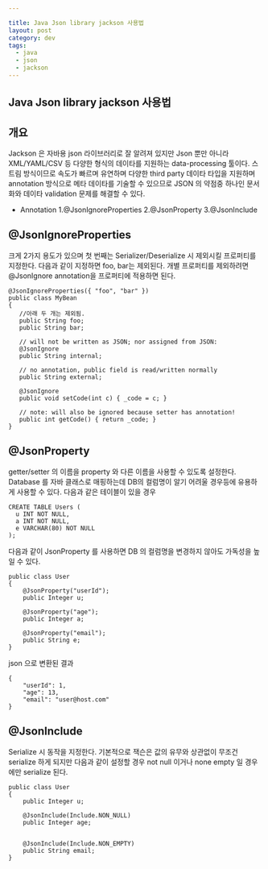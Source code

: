 ```yaml
---

title: Java Json library jackson 사용법
layout: post 
category: dev 
tags: 
  - java
  - json
  - jackson
---
```


Java Json library jackson 사용법
---------------------------------------------

## 개요

Jackson 은 자바용 json 라이브러리로 잘 알려져 있지만 Json 뿐만 아니라 XML/YAML/CSV 등 다양한 형식의 데이타를 지원하는 data-processing 툴이다. 스트림 방식이므로 속도가 빠르며 유연하며 다양한 third party 데이타 타입을 지원하며 annotation 방식으로 메타 데이타를 기술할 수 있으므로 JSON 의 약점중 하나인 문서화와 데이타 validation 문제를 해결할 수 있다.

- Annotation 1.@JsonIgnoreProperties 2.@JsonProperty 3.@JsonInclude

## @JsonIgnoreProperties
크게 2가지 용도가 있으며 첫 번째는 Serializer/Deserialize 시 제외시킬 프로퍼티를 지정한다. 다음과 같이 지정하면 foo, bar는 제외된다. 개별 프로퍼티를 제외하려면 @JsonIgnore annotation을 프로퍼티에 적용하면 된다.

```
@JsonIgnoreProperties({ "foo", "bar" })
public class MyBean
{
   //아래 두 개는 제외됨.
   public String foo;
   public String bar;

   // will not be written as JSON; nor assigned from JSON:
   @JsonIgnore
   public String internal;

   // no annotation, public field is read/written normally
   public String external;

   @JsonIgnore
   public void setCode(int c) { _code = c; }

   // note: will also be ignored because setter has annotation!
   public int getCode() { return _code; }
}
```


## @JsonProperty
getter/setter 의 이름을 property 와 다른 이름을 사용할 수 있도록 설정한다. Database 를 자바 클래스로 매핑하는데 DB의 컬럼명이 알기 어려울 경우등에 유용하게 사용할 수 있다. 다음과 같은 테이블이 있을 경우

```
CREATE TABLE Users (
  u INT NOT NULL,
  a INT NOT NULL,
  e VARCHAR(80) NOT NULL
);
```
다음과 같이 JsonProperty 를 사용하면 DB 의 컬럼명을 변경하지 않아도 가독성을 높일 수 있다.
```
public class User
{
    @JsonProperty("userId");
    public Integer u;

    @JsonProperty("age");
    public Integer a;

    @JsonProperty("email");
    public String e;
}

```
json 으로 변환된 결과

```
{
    "userId": 1,
    "age": 13,
    "email": "user@host.com"
}
```

## @JsonInclude
Serialize 시 동작을 지정한다. 기본적으로 잭슨은 값의 유무와 상관없이 무조건 serialize 하게 되지만 다음과 같이 설정할 경우 not null 이거나 none empty 일 경우에만 serialize 된다.

```
public class User
{
    public Integer u;

    @JsonInclude(Include.NON_NULL)
    public Integer age;


    @JsonInclude(Include.NON_EMPTY)
    public String email;
}
```
